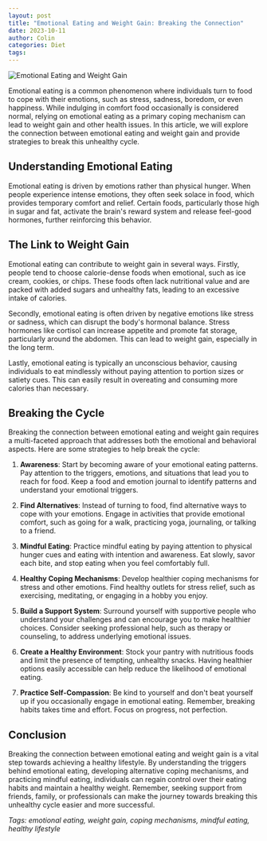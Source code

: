 ```yaml
---
layout: post
title: "Emotional Eating and Weight Gain: Breaking the Connection"
date: 2023-10-11
author: Colin
categories: Diet
tags: 
---
```


![Emotional Eating and Weight Gain](https://source.unsplash.com/1600x900/?food,stress,emotion)

Emotional eating is a common phenomenon where individuals turn to food to cope with their emotions, such as stress, sadness, boredom, or even happiness. While indulging in comfort food occasionally is considered normal, relying on emotional eating as a primary coping mechanism can lead to weight gain and other health issues. In this article, we will explore the connection between emotional eating and weight gain and provide strategies to break this unhealthy cycle.

## Understanding Emotional Eating

Emotional eating is driven by emotions rather than physical hunger. When people experience intense emotions, they often seek solace in food, which provides temporary comfort and relief. Certain foods, particularly those high in sugar and fat, activate the brain's reward system and release feel-good hormones, further reinforcing this behavior.

## The Link to Weight Gain

Emotional eating can contribute to weight gain in several ways. Firstly, people tend to choose calorie-dense foods when emotional, such as ice cream, cookies, or chips. These foods often lack nutritional value and are packed with added sugars and unhealthy fats, leading to an excessive intake of calories.

Secondly, emotional eating is often driven by negative emotions like stress or sadness, which can disrupt the body's hormonal balance. Stress hormones like cortisol can increase appetite and promote fat storage, particularly around the abdomen. This can lead to weight gain, especially in the long term.

Lastly, emotional eating is typically an unconscious behavior, causing individuals to eat mindlessly without paying attention to portion sizes or satiety cues. This can easily result in overeating and consuming more calories than necessary.

## Breaking the Cycle

Breaking the connection between emotional eating and weight gain requires a multi-faceted approach that addresses both the emotional and behavioral aspects. Here are some strategies to help break the cycle:

1. **Awareness**: Start by becoming aware of your emotional eating patterns. Pay attention to the triggers, emotions, and situations that lead you to reach for food. Keep a food and emotion journal to identify patterns and understand your emotional triggers.

2. **Find Alternatives**: Instead of turning to food, find alternative ways to cope with your emotions. Engage in activities that provide emotional comfort, such as going for a walk, practicing yoga, journaling, or talking to a friend.

3. **Mindful Eating**: Practice mindful eating by paying attention to physical hunger cues and eating with intention and awareness. Eat slowly, savor each bite, and stop eating when you feel comfortably full.

4. **Healthy Coping Mechanisms**: Develop healthier coping mechanisms for stress and other emotions. Find healthy outlets for stress relief, such as exercising, meditating, or engaging in a hobby you enjoy.

5. **Build a Support System**: Surround yourself with supportive people who understand your challenges and can encourage you to make healthier choices. Consider seeking professional help, such as therapy or counseling, to address underlying emotional issues.

6. **Create a Healthy Environment**: Stock your pantry with nutritious foods and limit the presence of tempting, unhealthy snacks. Having healthier options easily accessible can help reduce the likelihood of emotional eating.

7. **Practice Self-Compassion**: Be kind to yourself and don't beat yourself up if you occasionally engage in emotional eating. Remember, breaking habits takes time and effort. Focus on progress, not perfection.

## Conclusion

Breaking the connection between emotional eating and weight gain is a vital step towards achieving a healthy lifestyle. By understanding the triggers behind emotional eating, developing alternative coping mechanisms, and practicing mindful eating, individuals can regain control over their eating habits and maintain a healthy weight. Remember, seeking support from friends, family, or professionals can make the journey towards breaking this unhealthy cycle easier and more successful.

*Tags: emotional eating, weight gain, coping mechanisms, mindful eating, healthy lifestyle*